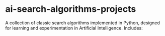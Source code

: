 # ai-search-algorithms-projects
A collection of classic search algorithms implemented in Python, designed for learning and experimentation in Artificial Intelligence. Includes:
